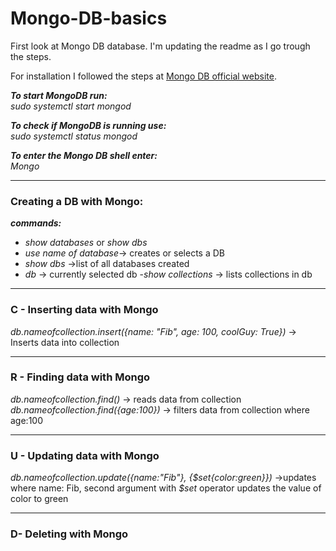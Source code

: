 # Mongo-DB-basics

First look at Mongo DB database. I'm updating the readme as I go trough the steps.

For installation I followed the steps at [Mongo DB official website](https://docs.mongodb.com/manual/tutorial/install-mongodb-on-ubuntu/).

***To start MongoDB run:***   
*sudo systemctl start mongod*

***To check if MongoDB is running use:***   
*sudo systemctl status mongod* 

***To enter the Mongo DB shell enter:***   
*Mongo*

*******
### Creating a DB with Mongo:   
***commands:***   
- *show databases* or *show dbs*
- *use name of database*-> creates or selects a DB   
- *show dbs* ->list of all databases created
- *db* -> currently selected db
-*show collections* -> lists collections in db

*******



### C - Inserting data with Mongo  
  *db.nameofcollection.insert({name: "Fib", age: 100, coolGuy: True})* -> Inserts data into collection   
*******
### R - Finding data with Mongo      
 *db.nameofcollection.find()* -> reads data from collection   
 *db.nameofcollection.find({age:100})* -> filters data from collection where age:100 
 
*******
### U - Updating data with Mongo
*db.nameofcollection.update({name:"Fib"}, {$set{color:green}})* ->updates where name: Fib, second argument with *$set* operator updates the value of color to green
*******
### D- Deleting with Mongo

